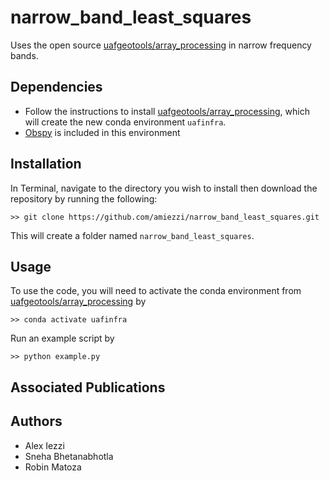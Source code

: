 # narrow_band_least_squares
Uses the open source [uafgeotools/array_processing](https://github.com/uafgeotools/array_processing) in narrow frequency bands.
 
## Dependencies
- Follow the instructions to install [uafgeotools/array_processing](https://github.com/uafgeotools/array_processing), which will create the new conda environment `uafinfra`. 
- [Obspy](https://docs.obspy.org/) is included in this environment

## Installation
In Terminal, navigate to the directory you wish to install then download the repository by running the following:
```
>> git clone https://github.com/amiezzi/narrow_band_least_squares.git
```
This will create a folder named `narrow_band_least_squares`. 

## Usage
To use the code, you will need to activate the conda environment from [uafgeotools/array_processing](https://github.com/uafgeotools/array_processing) by 
```
>> conda activate uafinfra
```

Run an example script by 
```
>> python example.py
```

## Associated Publications

## Authors
- Alex Iezzi 
- Sneha Bhetanabhotla 
- Robin Matoza 
